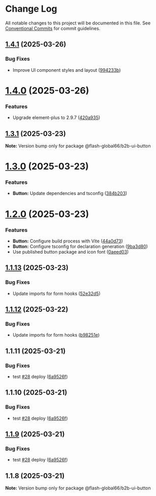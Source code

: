 # Change Log

All notable changes to this project will be documented in this file.
See [Conventional Commits](https://conventionalcommits.org) for commit guidelines.

## [1.4.1](https://github.com/Flash-Global66/b2b-ui-framework/compare/@flash-global66/b2b-ui-button@1.4.0...@flash-global66/b2b-ui-button@1.4.1) (2025-03-26)


### Bug Fixes

* Improve UI component styles and layout ([994233b](https://github.com/Flash-Global66/b2b-ui-framework/commit/994233be62416e1dff952f5b804e2f9d28310e3d))





# [1.4.0](https://github.com/Flash-Global66/b2b-ui-framework/compare/@flash-global66/b2b-ui-button@1.3.1...@flash-global66/b2b-ui-button@1.4.0) (2025-03-26)


### Features

* Upgrade element-plus to 2.9.7 ([420a935](https://github.com/Flash-Global66/b2b-ui-framework/commit/420a935fb2a253e40edf8b38d4b616ecaf9d7704))





## [1.3.1](https://github.com/Flash-Global66/b2b-ui-framework/compare/@flash-global66/b2b-ui-button@1.3.0...@flash-global66/b2b-ui-button@1.3.1) (2025-03-23)

**Note:** Version bump only for package @flash-global66/b2b-ui-button





# [1.3.0](https://github.com/Flash-Global66/b2b-ui-framework/compare/@flash-global66/b2b-ui-button@1.2.0...@flash-global66/b2b-ui-button@1.3.0) (2025-03-23)


### Features

* **Button:** Update dependencies and tsconfig ([384b203](https://github.com/Flash-Global66/b2b-ui-framework/commit/384b203220edc13fa44b08a167c68ed26af9494d))





# [1.2.0](https://github.com/Flash-Global66/b2b-ui-framework/compare/@flash-global66/b2b-ui-button@1.1.13...@flash-global66/b2b-ui-button@1.2.0) (2025-03-23)


### Features

* **Button:** Configure build process with Vite ([44a0d73](https://github.com/Flash-Global66/b2b-ui-framework/commit/44a0d73b035de783ef61e6e5f4fb0dc16660d997))
* **Button:** Configure tsconfig for declaration generation ([9ba3d80](https://github.com/Flash-Global66/b2b-ui-framework/commit/9ba3d8059aa543b467d7242821aaf416e3ccefa9))
* Use published button package and icon font ([0aeed03](https://github.com/Flash-Global66/b2b-ui-framework/commit/0aeed03af384aa4ab404b9377fab957e4a1aeafb))





## [1.1.13](https://github.com/Flash-Global66/b2b-ui-framework/compare/@flash-global66/b2b-ui-button@1.1.12...@flash-global66/b2b-ui-button@1.1.13) (2025-03-23)


### Bug Fixes

* Update imports for form hooks ([52e32d5](https://github.com/Flash-Global66/b2b-ui-framework/commit/52e32d5b408f066ad4ac3a3d0cd3b7dd610bcdd5))





## [1.1.12](https://github.com/Flash-Global66/b2b-ui-framework/compare/@flash-global66/b2b-ui-button@1.1.11...@flash-global66/b2b-ui-button@1.1.12) (2025-03-22)


### Bug Fixes

* Update imports for form hooks ([b98251e](https://github.com/Flash-Global66/b2b-ui-framework/commit/b98251e29930f1edb23229fd68659419272d3f09))





## 1.1.11 (2025-03-21)


### Bug Fixes

* test [#28](https://github.com/Flash-Global66/b2b-ui-framework/issues/28) deploy ([6a9526f](https://github.com/Flash-Global66/b2b-ui-framework/commit/6a9526f986d683e05284d289c3022e35e1c7a590))





## 1.1.10 (2025-03-21)


### Bug Fixes

* test [#28](https://github.com/Flash-Global66/b2b-ui-framework/issues/28) deploy ([6a9526f](https://github.com/Flash-Global66/b2b-ui-framework/commit/6a9526f986d683e05284d289c3022e35e1c7a590))





## [1.1.9](https://github.com/Flash-Global66/b2b-ui-framework/compare/@flash-global66/b2b-ui-button@1.1.8...@flash-global66/b2b-ui-button@1.1.9) (2025-03-21)


### Bug Fixes

* test [#28](https://github.com/Flash-Global66/b2b-ui-framework/issues/28) deploy ([6a9526f](https://github.com/Flash-Global66/b2b-ui-framework/commit/6a9526f986d683e05284d289c3022e35e1c7a590))





## 1.1.8 (2025-03-21)

**Note:** Version bump only for package @flash-global66/b2b-ui-button

